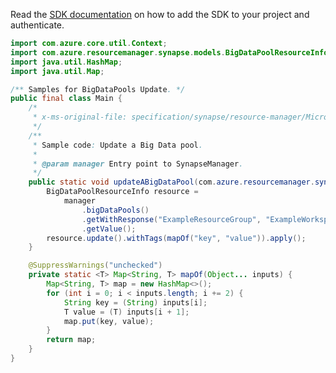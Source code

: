 Read the [SDK documentation](https://github.com/Azure/azure-sdk-for-java/blob/azure-resourcemanager-synapse_1.0.0-beta.5/sdk/synapse/azure-resourcemanager-synapse/README.md) on how to add the SDK to your project and authenticate.

```java
import com.azure.core.util.Context;
import com.azure.resourcemanager.synapse.models.BigDataPoolResourceInfo;
import java.util.HashMap;
import java.util.Map;

/** Samples for BigDataPools Update. */
public final class Main {
    /*
     * x-ms-original-file: specification/synapse/resource-manager/Microsoft.Synapse/preview/2021-06-01-preview/examples/UpdateBigDataPool.json
     */
    /**
     * Sample code: Update a Big Data pool.
     *
     * @param manager Entry point to SynapseManager.
     */
    public static void updateABigDataPool(com.azure.resourcemanager.synapse.SynapseManager manager) {
        BigDataPoolResourceInfo resource =
            manager
                .bigDataPools()
                .getWithResponse("ExampleResourceGroup", "ExampleWorkspace", "ExamplePool", Context.NONE)
                .getValue();
        resource.update().withTags(mapOf("key", "value")).apply();
    }

    @SuppressWarnings("unchecked")
    private static <T> Map<String, T> mapOf(Object... inputs) {
        Map<String, T> map = new HashMap<>();
        for (int i = 0; i < inputs.length; i += 2) {
            String key = (String) inputs[i];
            T value = (T) inputs[i + 1];
            map.put(key, value);
        }
        return map;
    }
}
```
